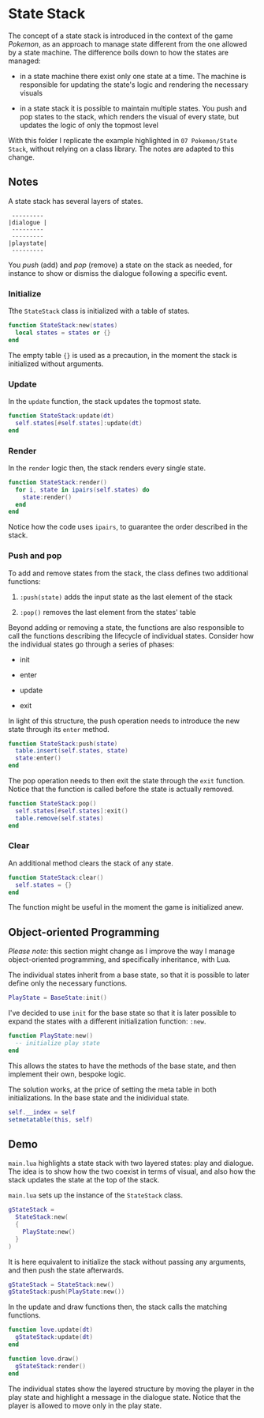 # State Stack

The concept of a state stack is introduced in the context of the game <i>Pokemon</i>, as an approach to manage state different from the one allowed by a state machine. The difference boils down to how the states are managed:

- in a state machine there exist only one state at a time. The machine is responsible for updating the state's logic and rendering the necessary visuals

- in a state stack it is possible to maintain multiple states. You push and pop states to the stack, which renders the visual of every state, but updates the logic of only the topmost level

With this folder I replicate the example highlighted in `07 Pokemon/State Stack`, without relying on a class library. The notes are adapted to this change.

## Notes

A state stack has several layers of states.

```text
 ---------
|dialogue |
 ---------
 ---------
|playstate|
 ---------
```

You _push_ (add) and _pop_ (remove) a state on the stack as needed, for instance to show or dismiss the dialogue following a specific event.

### Initialize

Tthe `StateStack` class is initialized with a table of states.

```lua
function StateStack:new(states)
  local states = states or {}
end
```

The empty table `{}` is used as a precaution, in the moment the stack is initialized without arguments.

### Update

In the `update` function, the stack updates the topmost state.

```lua
function StateStack:update(dt)
  self.states[#self.states]:update(dt)
end
```

### Render

In the `render` logic then, the stack renders every single state.

```lua
function StateStack:render()
  for i, state in ipairs(self.states) do
    state:render()
  end
end
```

Notice how the code uses `ipairs`, to guarantee the order described in the stack.

### Push and pop

To add and remove states from the stack, the class defines two additional functions:

1. `:push(state)` adds the input state as the last element of the stack

2. `:pop()` removes the last element from the states' table

Beyond adding or removing a state, the functions are also responsible to call the functions describing the lifecycle of individual states. Consider how the individual states go through a series of phases:

- init

- enter

- update

- exit

In light of this structure, the push operation needs to introduce the new state through its `enter` method.

```lua
function StateStack:push(state)
  table.insert(self.states, state)
  state:enter()
end
```

The pop operation needs to then exit the state through the `exit` function. Notice that the function is called before the state is actually removed.

```lua
function StateStack:pop()
  self.states[#self.states]:exit()
  table.remove(self.states)
end
```

### Clear

An additional method clears the stack of any state.

```lua
function StateStack:clear()
  self.states = {}
end
```

The function might be useful in the moment the game is initialized anew.

## Object-oriented Programming

_Please note:_ this section might change as I improve the way I manage object-oriented programming, and specifically inheritance, with Lua.

The individual states inherit from a base state, so that it is possible to later define only the necessary functions.

```lua
PlayState = BaseState:init()
```

I've decided to use `init` for the base state so that it is later possible to expand the states with a different initialization function: `:new`.

```lua
function PlayState:new()
  -- initialize play state
end
```

This allows the states to have the methods of the base state, and then implement their own, bespoke logic.

The solution works, at the price of setting the meta table in both initializations. In the base state and the inidividual state.

```lua
self.__index = self
setmetatable(this, self)
```

## Demo

`main.lua` highlights a state stack with two layered states: play and dialogue. The idea is to show how the two coexist in terms of visual, and also how the stack updates the state at the top of the stack.

`main.lua` sets up the instance of the `StateStack` class.

```lua
gStateStack =
  StateStack:new(
  {
    PlayState:new()
  }
)
```

It is here equivalent to initialize the stack without passing any arguments, and then push the state afterwards.

```lua
gStateStack = StateStack:new()
gStateStack:push(PlayState:new())
```

In the update and draw functions then, the stack calls the matching functions.

```lua
function love.update(dt)
  gStateStack:update(dt)
end

function love.draw()
  gStateStack:render()
end
```

The individual states show the layered structure by moving the player in the play state and highlight a message in the dialogue state. Notice that the player is allowed to move only in the play state.

